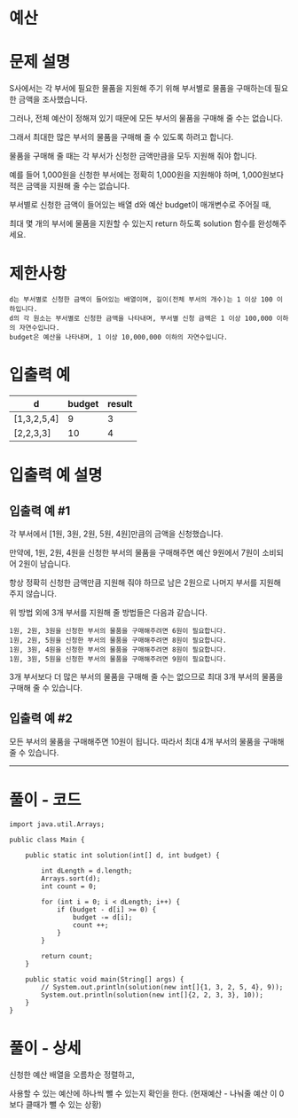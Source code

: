 # 예산

# 문제 설명

S사에서는 각 부서에 필요한 물품을 지원해 주기 위해 부서별로 물품을 구매하는데 필요한 금액을 조사했습니다. 

그러나, 전체 예산이 정해져 있기 때문에 모든 부서의 물품을 구매해 줄 수는 없습니다. 

그래서 최대한 많은 부서의 물품을 구매해 줄 수 있도록 하려고 합니다.

물품을 구매해 줄 때는 각 부서가 신청한 금액만큼을 모두 지원해 줘야 합니다. 

예를 들어 1,000원을 신청한 부서에는 정확히 1,000원을 지원해야 하며, 1,000원보다 적은 금액을 지원해 줄 수는 없습니다.

부서별로 신청한 금액이 들어있는 배열 d와 예산 budget이 매개변수로 주어질 때, 

최대 몇 개의 부서에 물품을 지원할 수 있는지 return 하도록 solution 함수를 완성해주세요.

# 제한사항

    d는 부서별로 신청한 금액이 들어있는 배열이며, 길이(전체 부서의 개수)는 1 이상 100 이하입니다.
    d의 각 원소는 부서별로 신청한 금액을 나타내며, 부서별 신청 금액은 1 이상 100,000 이하의 자연수입니다.
    budget은 예산을 나타내며, 1 이상 10,000,000 이하의 자연수입니다.

# 입출력 예
|d 	|budget 	|result|
|---|---|---|
|[1,3,2,5,4] |	9 |	3|
|[2,2,3,3] |	10 |	4|

# 입출력 예 설명

## 입출력 예 #1

각 부서에서 [1원, 3원, 2원, 5원, 4원]만큼의 금액을 신청했습니다. 

만약에, 1원, 2원, 4원을 신청한 부서의 물품을 구매해주면 예산 9원에서 7원이 소비되어 2원이 남습니다. 

항상 정확히 신청한 금액만큼 지원해 줘야 하므로 남은 2원으로 나머지 부서를 지원해 주지 않습니다. 

위 방법 외에 3개 부서를 지원해 줄 방법들은 다음과 같습니다.

    1원, 2원, 3원을 신청한 부서의 물품을 구매해주려면 6원이 필요합니다.
    1원, 2원, 5원을 신청한 부서의 물품을 구매해주려면 8원이 필요합니다.
    1원, 3원, 4원을 신청한 부서의 물품을 구매해주려면 8원이 필요합니다.
    1원, 3원, 5원을 신청한 부서의 물품을 구매해주려면 9원이 필요합니다.

3개 부서보다 더 많은 부서의 물품을 구매해 줄 수는 없으므로 최대 3개 부서의 물품을 구매해 줄 수 있습니다.

## 입출력 예 #2

모든 부서의 물품을 구매해주면 10원이 됩니다. 따라서 최대 4개 부서의 물품을 구매해 줄 수 있습니다.

---

# 풀이 - 코드

    import java.util.Arrays;
    
    public class Main {
    
        public static int solution(int[] d, int budget) {
    
            int dLength = d.length;
            Arrays.sort(d);
            int count = 0;
    
            for (int i = 0; i < dLength; i++) {
                if (budget - d[i] >= 0) {
                    budget -= d[i];
                    count ++;
                }
            }
    
            return count;
        }
    
        public static void main(String[] args) {
            // System.out.println(solution(new int[]{1, 3, 2, 5, 4}, 9));
            System.out.println(solution(new int[]{2, 2, 3, 3}, 10));
        }
    }


# 풀이 - 상세

신청한 예산 배열을 오름차순 정렬하고, 

사용할 수 있는 예산에 하나씩 뺄 수 있는지 확인을 한다. (현재예산 - 나눠줄 예산 이 0보다 클때가 뺄 수 있는 상황)
